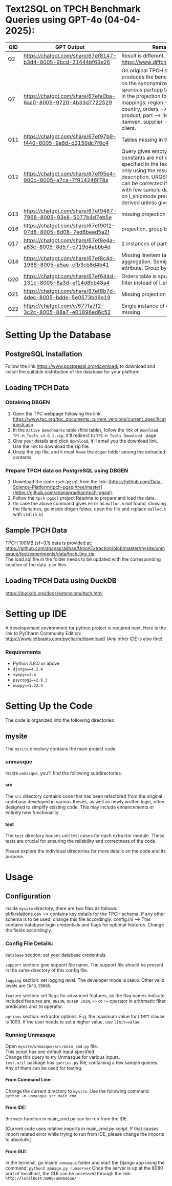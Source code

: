 # Text2SQL on TPCH Benchmark Queries using GPT-4o (04-04-2025):

| QID  | GPT Output                          | Remarks on Diff                                |
|------|-------------------------------------|-------------------------------------------------|
| Q2 |   https://chatgpt.com/share/67ef8147-b3d4-8005-9bcd-21444bf63e26                                  | Result is different.    https://www.diffchecker.com/zWuU3Apc/                                            |
|Q7|https://chatgpt.com/share/67efa0ba-6aa0-8005-9720-4b33d7722529|On original TPCH schema, text-to-sql produces the benchmark schema. Now, on the synonymized schema, it includes spurious partupp table. It introduced 100 in the projection formula. Synonym mappings: region --> continent, nation --> country, orders --> bids, lineitem --> product, part --> item, partsupp --> itemven, supplier --> vendor, customer --> client.|
|Q11|https://chatgpt.com/share/67ef97b9-f440-8005-9a8d-d2150dc7f6c4|Tables missing in the inner query.|
|Q12|https://chatgpt.com/share/67ef95e4-900c-8005-a7ca-7f914246f78a|Query gives empty result. Because the constants are not correct. They are not specified in the text. This cannot be fixed only using the result and the text description. URGENT and HIGH constants can be corrected if the LLM is provided with few sample data. But the constants on l_shipmode predicate cannot be derived unless given.| 
|Q13|https://chatgpt.com/share/67ef9487-7968-8005-93e8-5077b4d7eb5e|missing projection group by in both levels.|
|Q16|https://chatgpt.com/share/67ef90f2-07d8-8005-8d08-7ed6beed5a2f|projection, group by missing.|
|Q17|https://chatgpt.com/share/67ef8e4a-a63c-8005-8d57-c719d4abbb4d|2 instances of part. Extra filters inside.|
|Q18|https://chatgpt.com/share/67ef8c4d-1968-8005-a5ae-cfb3cb8d4b41|Missing lineitem table. Incorrect inner aggregation. Semijoin on different attribute. Group by incorrect.|
|Q20 |https://chatgpt.com/share/67ef644d-131c-8005-8a3d-ef14d8bb48a4|Orders table is spurious. o_orderdate is in filter instead of l_shipdate.|
|Q21|https://chatgpt.com/share/67ef8b7d-4dec-8005-bdde-5e0573bd6e19|Missing projection and group by.|
| Q22  | https://chatgpt.com/c/677fa7f2-3c2c-8005-88a7-e01896ed6c52 |Single instance of customer, projection is missing|





# Setting Up the Database
## PostgreSQL Installation  

Follow the link https://www.postgresql.org/download/ to download and install the suitable distribution of the database for your platform. 

## Loading TPCH Data  

### Obtaining DBGEN
1. Open the TPC webpage following the link: https://www.tpc.org/tpc_documents_current_versions/current_specifications5.asp  
2. In the `Active Benchmarks` table (first table), follow the link of `Download TPC-H_Tools_v3.0.1.zip`, it'll redirect to `TPC-H Tools Download
` page   
3. Give your details and click `download`, it'll email you the download link. Use the link to download the zip file.  
4. Unzip the zip file, and it must have the `dbgen` folder among the extracted contents  

### Prepare TPCH data on PostgreSQL using DBGEN
1. Download the code `tpch-pgsql` from the link: [https://github.com/Data-Science-Platform/tpch-pgsql/tree/master](https://github.com/ahanapradhan/tpch-pgsql).  
2. Follow the `tpch-pgsql` project Readme to prepare and load the data.  
3. (In case the above command gives error as `malloc.h` not found, showing the filenames, go inside dbgen folder, open the file and replace `malloc.h` with `stdlib.h`)

## Sample TPCH Data  
TPCH 100MB (sf=0.1) data is provided at: https://github.com/ahanapradhan/UnionExtraction/blob/master/mysite/unmasque/test/experiments/data/tpch_tiny.zip  
The load.sql file in the folder needs to be updated with the corresponding location of the data .csv files.

## Loading TPCH Data using DuckDB
https://duckdb.org/docs/extensions/tpch.html

# Setting up IDE
A developement environment for python project is required next. Here is the link to PyCharm Community Edition: https://www.jetbrains.com/pycharm/download/  (Any other IDE is also fine)

### Requirements
* Python 3.8.0 or above
* `django==4.2.4`
* `sympy==1.4`
* `psycopg2==2.9.3`
* `numpy==1.22.4`

# Setting Up the Code

The code is organized into the following directories:  

## mysite

The `mysite` directory contains the main project code.

### unmasque

Inside `unmasque`, you'll find the following subdirectories:

#### src

The `src` directory contains code that has been refactored from the original codebase developed in various theses, as well as newly written logic, often designed to simplify existing code. This may include enhancements or entirely new functionality.

#### test

The `test` directory houses unit test cases for each extractor module. These tests are crucial for ensuring the reliability and correctness of the code.

Please explore the individual directories for more details on the code and its purpose.

# Usage

## Configuration
inside `mysite` directory, there are two files as follows:  
pkfkrelations.csv --> contains key details for the TPCH schema. If any other schema is to be used, change this file accordingly.
config.ini --> This contains database login credentials and flags for optional features. Change the fields accordingly.  

### Config File Details:
`database` section: set your database credentials.  

`support` section: give support file name. The support file should be present in the same directory of this config file.

`logging` section: set logging level. The developer mode is `DEBUG`. Other valid levels are `INFO`, `ERROR`.

`feature` section: set flags for advanced features, as the flag names indicate. Included features are, `UNION`, `OUTER JOIN`, `<>` or `!=` operator in arithmetic filter predicates and `IN` operator. 

`options` section: extractor options. E.g. the maximum value for `LIMIT` clause is 1000. If the user needs to set a higher value, use `limit=value`.


### Running Unmasque
Open `mysite/unmasque/src/main_cmd.py` file.  
This script has one default input specified.  
Change this query to try Unmasque for various inputs.  
`test.util` package has `queries.py` file, containing a few sample queries. Any of them can be used for testing.

#### From Command Line:
Change the current directory to `mysite`.
Use the following command:  
`python -m unmasque.src.main_cmd` 

#### From IDE:
the `main` function in main_cmd.py can be run from the IDE.  

(Current code uses relative imports in main_cmd.py script. If that causes import related error while trying to run from IDE, please change the imports to absolute.)

#### From GUI:
In the terminal, go inside `unmasque` folder and start the Django app using the command: `python3 manage.py runserver`
Once the server is up at the 8080 port of localhost, the GUI can be accessed through the link: `http://localhost:8080/unmasque/`

